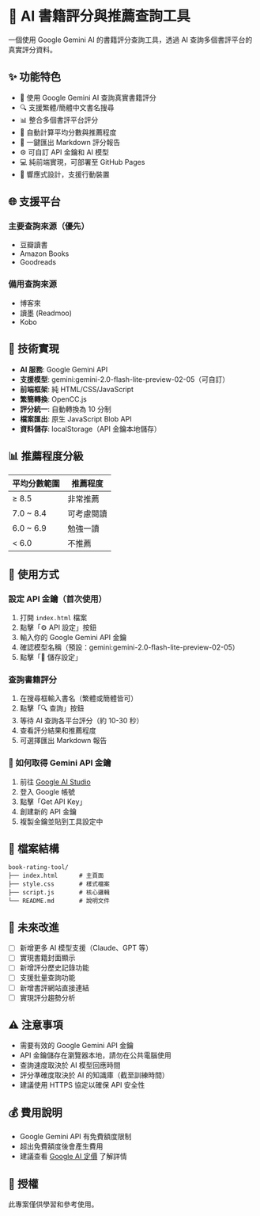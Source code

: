# 📘 AI 書籍評分與推薦查詢工具

一個使用 Google Gemini AI 的書籍評分查詢工具，透過 AI 查詢多個書評平台的真實評分資料。

## ✨ 功能特色

- 🤖 使用 Google Gemini AI 查詢真實書籍評分
- 🔍 支援繁體/簡體中文書名搜尋
- 📊 整合多個書評平台評分
- 🎯 自動計算平均分數與推薦程度
- 📄 一鍵匯出 Markdown 評分報告
- ⚙️ 可自訂 API 金鑰和 AI 模型
- 💻 純前端實現，可部署至 GitHub Pages
- 📱 響應式設計，支援行動裝置

## 🌐 支援平台

### 主要查詢來源（優先）
- 豆瓣讀書
- Amazon Books
- Goodreads

### 備用查詢來源
- 博客來
- 讀墨 (Readmoo)
- Kobo

## 🔧 技術實現

- **AI 服務**: Google Gemini API
- **支援模型**: gemini:gemini-2.0-flash-lite-preview-02-05（可自訂）
- **前端框架**: 純 HTML/CSS/JavaScript
- **繁簡轉換**: OpenCC.js
- **評分統一**: 自動轉換為 10 分制
- **檔案匯出**: 原生 JavaScript Blob API
- **資料儲存**: localStorage（API 金鑰本地儲存）

## 📊 推薦程度分級

| 平均分數範圍 | 推薦程度 |
|-------------|---------|
| ≥ 8.5       | 非常推薦 |
| 7.0 ~ 8.4   | 可考慮閱讀 |
| 6.0 ~ 6.9   | 勉強一讀 |
| < 6.0       | 不推薦 |

## 🚀 使用方式

### 設定 API 金鑰（首次使用）
1. 打開 `index.html` 檔案
2. 點擊「⚙️ API 設定」按鈕
3. 輸入你的 Google Gemini API 金鑰
4. 確認模型名稱（預設：gemini:gemini-2.0-flash-lite-preview-02-05）
5. 點擊「💾 儲存設定」

### 查詢書籍評分
1. 在搜尋框輸入書名（繁體或簡體皆可）
2. 點擊「🔍 查詢」按鈕
3. 等待 AI 查詢各平台評分（約 10-30 秒）
4. 查看評分結果和推薦程度
5. 可選擇匯出 Markdown 報告

### 🔑 如何取得 Gemini API 金鑰
1. 前往 [Google AI Studio](https://aistudio.google.com/)
2. 登入 Google 帳號
3. 點擊「Get API Key」
4. 創建新的 API 金鑰
5. 複製金鑰並貼到工具設定中

## 📁 檔案結構

```
book-rating-tool/
├── index.html      # 主頁面
├── style.css       # 樣式檔案
├── script.js       # 核心邏輯
└── README.md       # 說明文件
```

## 🔮 未來改進

- [ ] 新增更多 AI 模型支援（Claude、GPT 等）
- [ ] 實現書籍封面顯示
- [ ] 新增評分歷史記錄功能
- [ ] 支援批量查詢功能
- [ ] 新增書評網站直接連結
- [ ] 實現評分趨勢分析

## ⚠️ 注意事項

- 需要有效的 Google Gemini API 金鑰
- API 金鑰儲存在瀏覽器本地，請勿在公共電腦使用
- 查詢速度取決於 AI 模型回應時間
- 評分準確度取決於 AI 的知識庫（截至訓練時間）
- 建議使用 HTTPS 協定以確保 API 安全性

## 💰 費用說明

- Google Gemini API 有免費額度限制
- 超出免費額度後會產生費用
- 建議查看 [Google AI 定價](https://ai.google.dev/pricing) 了解詳情

## 📄 授權

此專案僅供學習和參考使用。
